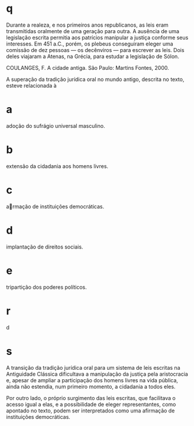 # q
Durante a realeza, e nos primeiros anos republicanos, as leis eram transmitidas oralmente de uma geração para outra. A ausência de uma legislação escrita permitia aos patrícios manipular a justiça conforme seus interesses. Em 451 a.C., porém, os plebeus conseguiram eleger uma comissão de dez pessoas — os decênviros — para escrever as leis. Dois deles viajaram a Atenas, na Grécia, para estudar a legislação de Sólon.

COULANGES, F. A cidade antiga. São Paulo: Martins Fontes, 2000.

A superação da tradição jurídica oral no mundo antigo, descrita no texto, esteve relacionada à

# a
adoção do sufrágio universal masculino.

# b
extensão da cidadania aos homens livres.

# c
armação de instituições democráticas.

# d
implantação de direitos sociais.

# e
tripartição dos poderes políticos.

# r
d

# s
A transição da tradição jurídica oral para um sistema de leis escritas na Antiguidade Clássica dificultava a manipulação da justiça pela aristocracia e, apesar de ampliar a participação dos homens livres na vida pública, ainda não estendia, num primeiro momento, a cidadania a todos eles.

Por outro lado, o próprio surgimento das leis escritas, que facilitava o acesso igual a elas, e a possibilidade de eleger representantes, como apontado no texto, podem ser interpretados como uma afirmação de instituições democráticas.
